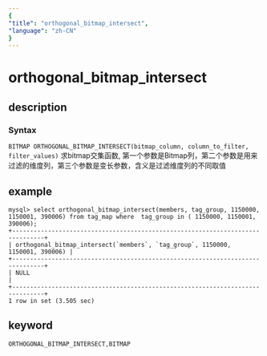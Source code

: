 ```yaml
---
{
"title": "orthogonal_bitmap_intersect",
"language": "zh-CN"
}
---
```


<!-- 
Licensed to the Apache Software Foundation (ASF) under one
or more contributor license agreements.  See the NOTICE file
distributed with this work for additional information
regarding copyright ownership.  The ASF licenses this file
to you under the Apache License, Version 2.0 (the
"License"); you may not use this file except in compliance
with the License.  You may obtain a copy of the License at
  http://www.apache.org/licenses/LICENSE-2.0
Unless required by applicable law or agreed to in writing,
software distributed under the License is distributed on an
"AS IS" BASIS, WITHOUT WARRANTIES OR CONDITIONS OF ANY
KIND, either express or implied.  See the License for the
specific language governing permissions and limitations
under the License.
-->

# orthogonal_bitmap_intersect
## description
### Syntax

`BITMAP ORTHOGONAL_BITMAP_INTERSECT(bitmap_column, column_to_filter, filter_values)`
求bitmap交集函数, 第一个参数是Bitmap列，第二个参数是用来过滤的维度列，第三个参数是变长参数，含义是过滤维度列的不同取值

## example

```
mysql> select orthogonal_bitmap_intersect(members, tag_group, 1150000, 1150001, 390006) from tag_map where  tag_group in ( 1150000, 1150001, 390006);
+-------------------------------------------------------------------------------+
| orthogonal_bitmap_intersect(`members`, `tag_group`, 1150000, 1150001, 390006) |
+-------------------------------------------------------------------------------+
| NULL                                                                          |
+-------------------------------------------------------------------------------+
1 row in set (3.505 sec)

```

## keyword

    ORTHOGONAL_BITMAP_INTERSECT,BITMAP

